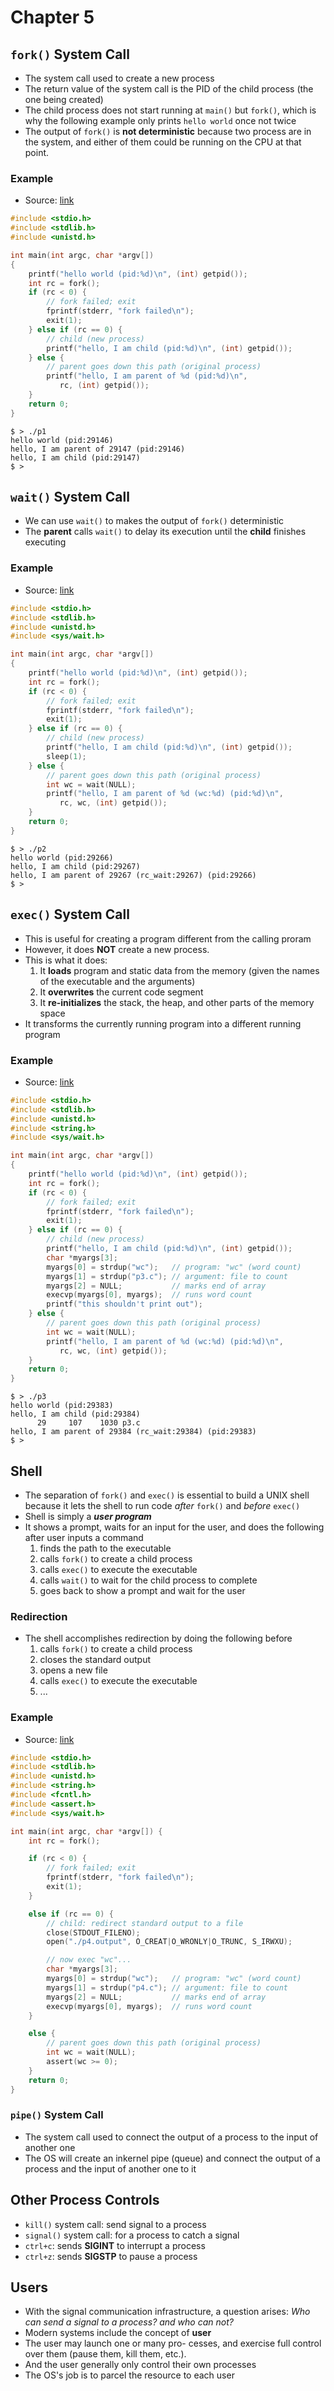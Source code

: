 # Chapter 5

## `fork()` System Call

- The system call used to create a new process
- The return value of the system call is the PID of the child process (the one being created)
- The child process does not start running at `main()` but `fork()`, which is why the following example only prints `hello world` once not twice
- The output of `fork()` is **not deterministic** because two process are in the system, and either of them could be running on the CPU at that point.

### Example

- Source: [link](https://github.com/remzi-arpacidusseau/ostep-code/blob/master/cpu-api/p1.c)

```c
#include <stdio.h>
#include <stdlib.h>
#include <unistd.h>

int main(int argc, char *argv[])
{
    printf("hello world (pid:%d)\n", (int) getpid());
    int rc = fork();
    if (rc < 0) {
        // fork failed; exit
        fprintf(stderr, "fork failed\n");
        exit(1);
    } else if (rc == 0) {
        // child (new process)
        printf("hello, I am child (pid:%d)\n", (int) getpid());
    } else {
        // parent goes down this path (original process)
        printf("hello, I am parent of %d (pid:%d)\n",
	       rc, (int) getpid());
    }
    return 0;
}
```

```console
$ > ./p1
hello world (pid:29146)
hello, I am parent of 29147 (pid:29146)
hello, I am child (pid:29147)
$ >
```

## `wait()` System Call

- We can use `wait()` to makes the output of `fork()` deterministic
- The **parent** calls `wait()` to delay its execution until the **child** finishes executing

### Example

- Source: [link](https://github.com/remzi-arpacidusseau/ostep-code/blob/master/cpu-api/p2.c)

```c
#include <stdio.h>
#include <stdlib.h>
#include <unistd.h>
#include <sys/wait.h>

int main(int argc, char *argv[])
{
    printf("hello world (pid:%d)\n", (int) getpid());
    int rc = fork();
    if (rc < 0) {
        // fork failed; exit
        fprintf(stderr, "fork failed\n");
        exit(1);
    } else if (rc == 0) {
        // child (new process)
        printf("hello, I am child (pid:%d)\n", (int) getpid());
        sleep(1);
    } else {
        // parent goes down this path (original process)
        int wc = wait(NULL);
        printf("hello, I am parent of %d (wc:%d) (pid:%d)\n",
	       rc, wc, (int) getpid());
    }
    return 0;
}
```

```
$ > ./p2
hello world (pid:29266)
hello, I am child (pid:29267)
hello, I am parent of 29267 (rc_wait:29267) (pid:29266)
$ >
```

## `exec()` System Call

- This is useful for creating a program different from the calling proram
- However, it does **NOT** create a new process.
- This is what it does:
  1.  It **loads** program and static data from the memory (given the names of the executable and the arguments)
  2.  It **overwrites** the current code segment
  3.  It **re-initializes** the stack, the heap, and other parts of the memory space
- It transforms the currently running program into a different running program

### Example

- Source: [link](https://github.com/remzi-arpacidusseau/ostep-code/blob/master/cpu-api/p3.c)

```c
#include <stdio.h>
#include <stdlib.h>
#include <unistd.h>
#include <string.h>
#include <sys/wait.h>

int main(int argc, char *argv[])
{
    printf("hello world (pid:%d)\n", (int) getpid());
    int rc = fork();
    if (rc < 0) {
        // fork failed; exit
        fprintf(stderr, "fork failed\n");
        exit(1);
    } else if (rc == 0) {
        // child (new process)
        printf("hello, I am child (pid:%d)\n", (int) getpid());
        char *myargs[3];
        myargs[0] = strdup("wc");   // program: "wc" (word count)
        myargs[1] = strdup("p3.c"); // argument: file to count
        myargs[2] = NULL;           // marks end of array
        execvp(myargs[0], myargs);  // runs word count
        printf("this shouldn't print out");
    } else {
        // parent goes down this path (original process)
        int wc = wait(NULL);
        printf("hello, I am parent of %d (wc:%d) (pid:%d)\n",
	       rc, wc, (int) getpid());
    }
    return 0;
}
```

```console
$ > ./p3
hello world (pid:29383)
hello, I am child (pid:29384)
      29     107    1030 p3.c
hello, I am parent of 29384 (rc_wait:29384) (pid:29383)
$ >
```

## Shell

- The separation of `fork()` and `exec()` is essential to build a UNIX shell because it lets the shell to run code _after_ `fork()` and _before_ `exec()`
- Shell is simply a **_user program_**
- It shows a prompt, waits for an input for the user, and does the following after user inputs a command
  1. finds the path to the executable
  2. calls `fork()` to create a child process
  3. calls `exec()` to execute the executable
  4. calls `wait()` to wait for the child process to complete
  5. goes back to show a prompt and wait for the user

### Redirection

- The shell accomplishes redirection by doing the following before
  1. calls `fork()` to create a child process
  2. closes the standard output
  3. opens a new file
  4. calls `exec()` to execute the executable
  5. ...

### Example

- Source: [link](https://github.com/remzi-arpacidusseau/ostep-code/blob/master/cpu-api/p4.c)

```c
#include <stdio.h>
#include <stdlib.h>
#include <unistd.h>
#include <string.h>
#include <fcntl.h>
#include <assert.h>
#include <sys/wait.h>

int main(int argc, char *argv[]) {
    int rc = fork();

    if (rc < 0) {
        // fork failed; exit
        fprintf(stderr, "fork failed\n");
        exit(1);
    }

    else if (rc == 0) {
        // child: redirect standard output to a file
        close(STDOUT_FILENO);
        open("./p4.output", O_CREAT|O_WRONLY|O_TRUNC, S_IRWXU);

        // now exec "wc"...
        char *myargs[3];
        myargs[0] = strdup("wc");   // program: "wc" (word count)
        myargs[1] = strdup("p4.c"); // argument: file to count
        myargs[2] = NULL;           // marks end of array
        execvp(myargs[0], myargs);  // runs word count
    }

    else {
        // parent goes down this path (original process)
        int wc = wait(NULL);
	    assert(wc >= 0);
    }
    return 0;
}
```

### `pipe()` System Call

- The system call used to connect the output of a process to the input of another one
- The OS will create an inkernel pipe (queue) and connect the output of a process and the input of another one to it

## Other Process Controls

- `kill()` system call: send signal to a process
- `signal()` system call: for a process to catch a signal
- `ctrl+c`: sends **SIGINT** to interrupt a process
- `ctrl+z`: sends **SIGSTP** to pause a process

## Users

- With the signal communication infrastructure, a question arises: _Who can send a signal to a process? and who can not?_
- Modern systems include the concept of **user**
- The user may launch one or many pro- cesses, and exercise full control over them (pause them, kill them, etc.).
- And the user generally only control their own processes
- The OS's job is to parcel the resource to each user
